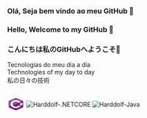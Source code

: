 ### Olá, Seja bem vindo ao meu GitHub 🤝
### Hello, Welcome to my GitHub 🤝
### こんにちは私のGitHubへようこそ🤝
Tecnologias do meu dia a dia 
</br>
Technologies of my day to day
</br>
私の日々の技術
<div style="display: inline_block"><br/>
  <img align="center" alt="Harddolf-Csharp" height="30" width="40" src="https://raw.githubusercontent.com/devicons/devicon/master/icons/csharp/csharp-original.svg">
  <img align="center" alt="Harddolf-.NETCORE" height="30" width="40" src="https://cdn.jsdelivr.net/gh/devicons/devicon/icons/dotnetcore/dotnetcore-original.svg" />
  <img align="center" alt="Harddolf-Java" height="30" width="40" src="https://cdn.jsdelivr.net/gh/devicons/devicon/icons/java/java-original-wordmark.svg" />
</div>
